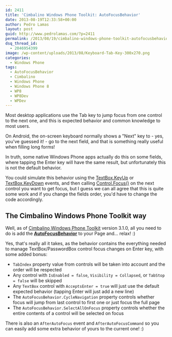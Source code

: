```yaml
---
id: 2411
title: 'Cimbalino Windows Phone Toolkit: AutoFocusBehavior'
date: 2013-08-19T12:33:58+00:00
author: Pedro Lamas
layout: post
guid: http://www.pedrolamas.com/?p=2411
permalink: /2013/08/19/cimbalino-windows-phone-toolkit-autofocusbehavior/
dsq_thread_id:
  - 2046954399
image: /wp-content/uploads/2013/08/Keyboard-Tab-Key-300x270.png
categories:
  - Windows Phone
tags:
  - AutoFocusBehavior
  - Cimbalino
  - Windows Phone
  - Windows Phone 8
  - WP8
  - WP8Dev
  - WPDev
---
```

Most desktop applications use the Tab key to jump focus from one control to the next one, and this is expected behavior and common knowledge to most users.

On Android, the on-screen keyboard normally shows a "Next" key to - yes, you've guessed it! - go to the next field, and that is something really useful when filling long forms!

In truth, some native Windows Phone apps actually do this on some fields, where tapping the Enter key will have the same result, but unfortunately this is not the default behavior.

You could simulate this behavior using the [TextBox.KeyUp](http://msdn.microsoft.com/en-us/library/windowsphone/develop/system.windows.controls.textbox.onkeyup%28v=vs.105%29.aspx) or [TextBox.KeyDown](http://msdn.microsoft.com/en-us/library/windowsphone/develop/system.windows.controls.textbox.onkeydown%28v=vs.105%29.aspx) events, and then calling [Control.Focus()](http://msdn.microsoft.com/en-us/library/windowsphone/develop/system.windows.controls.control.focus(v=vs.105).aspx) on the next control you want to get focus, but I guess we can all agree that this is quite some work and if you change the fields order, you'd have to change the code accordingly.

## The Cimbalino Windows Phone Toolkit way

Well, as of [Cimbalino Windows Phone Toolkit](http://cimbalino.org) version 3.1.0, all you need to do is add the [**AutoFocusBehavior**](https://github.com/Cimbalino/Cimbalino-Phone-Toolkit/blob/master/src/Cimbalino.Phone.Toolkit%20(WP71)/Behaviors/AutoFocusBehavior.cs) to your Page and... relax! :)

Yes, that's really all it takes, as the behavior contains the everything needed to manage TextBox/PasswordBox control focus changes on Enter key, with some added bonus:

* `TabIndex` property value from controls will be taken into account and the order will be respected
* Any control with `IsEnabled = false`, `Visibility = Collapsed`, or `TabStop = false` will be skipped
* Any `TextBox` control with `AcceptsEnter = true` will just use the default expected behavior (tapping Enter will just add a new line)
* The `AutoFocusBehavior.CycleNavigation` property controls whether focus will jump from last control to first one or just focus the full page
* The `AutoFocusBehavior.SelectAllOnFocus` property controls whether the entire contents of a control will be selected on focus

There is also an `AfterAutoFocus` event and `AfterAutoFocusCommand` so you can easily add some extra behavior of yours to the current one! :)